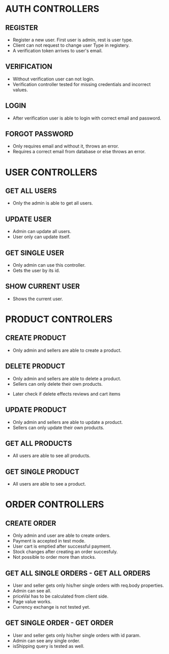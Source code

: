 # AUTH CONTROLLERS

## REGISTER

- Register a new user. First user is admin, rest is user type.
- Client can not request to change user Type in registery.
- A verification token arrives to user's email.

## VERIFICATION

- Without verification user can not login.
- Verification controller tested for missing credentials and incorrect values.

## LOGIN

- After verification user is able to login with correct email and password.

## FORGOT PASSWORD

- Only requires email and without it, throws an error.
- Requires a correct email from database or else throws an error.

# USER CONTROLLERS

## GET ALL USERS

- Only the admin is able to get all users.

## UPDATE USER

- Admin can update all users.
- User only can update itself.

## GET SINGLE USER

- Only admin can use this controller.
- Gets the user by its id.

## SHOW CURRENT USER

- Shows the current user.

# PRODUCT CONTROLERS

## CREATE PRODUCT

- Only admin and sellers are able to create a product.

## DELETE PRODUCT

- Only admin and sellers are able to delete a product.
- Sellers can only delete their own products.
<!-- ! -->
- Later check if delete effects reviews and cart items

## UPDATE PRODUCT

- Only admin and sellers are able to update a product.
- Sellers can only update their own products.

## GET ALL PRODUCTS

- All users are able to see all products.

## GET SINGLE PRODUCT

- All users are able to see a product.

# ORDER CONTROLLERS

## CREATE ORDER

- Only admin and user are able to create orders.
- Payment is accepted in test mode.
- User cart is emptied after successful payment.
- Stock changes after creating an order succesfuly.
- Not possible to order more than stocks.

## GET ALL SINGLE ORDERS - GET ALL ORDERS

- User and seller gets only his/her single orders with req.body properties.
- Admin can see all.
- priceVal has to be calculated from client side.
- Page value works.
- Currency exchange is not tested yet.

## GET SINGLE ORDER - GET ORDER

- User and seller gets only his/her single orders with id param.
- Admin can see any single order.
- isShipping query is tested as well.
